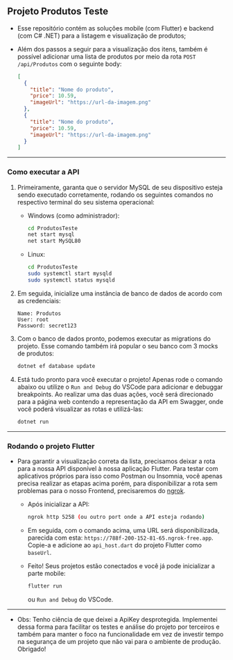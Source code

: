 ## Projeto Produtos Teste

- Esse repositório contém as soluções mobile (com Flutter) e backend (com C# .NET) para a listagem e visualização de produtos;
- Além dos passos a seguir para a visualização dos itens, também é possível adicionar uma lista de produtos por meio da rota `POST` `/api/Produtos` com o seguinte body:

  ```json
  [
    {
      "title": "Nome do produto",
      "price": 10.59,
      "imageUrl": "https://url-da-imagem.png"
    },
    {
      "title": "Nome do produto",
      "price": 10.59,
      "imageUrl": "https://url-da-imagem.png"
    }
  ]
  ```

___

### Como executar a API

1. Primeiramente, garanta que o servidor MySQL de seu dispositivo esteja sendo executado corretamente, rodando os seguintes comandos no respectivo terminal do seu sistema operacional:

    - Windows (como administrador):
      ```sh
      cd ProdutosTeste
      net start mysql
      net start MySQL80
      ```

    - Linux:
      ```sh
      cd ProdutosTeste
      sudo systemctl start mysqld
      sudo systemctl status mysqld
      ```

2. Em seguida, inicialize uma instância de banco de dados de acordo com as credenciais:

    ```
    Name: Produtos
    User: root
    Password: secret123
    ```

3. Com o banco de dados pronto, podemos executar as migrations do projeto. Esse comando também irá popular o seu banco com 3 mocks de produtos:

    ```sh
    dotnet ef database update
    ```

4. Está tudo pronto para você executar o projeto! Apenas rode o comando abaixo ou utilize o `Run and Debug` do VSCode para adicionar e debuggar breakpoints. Ao realizar uma das duas ações, você será direcionado para a página web contendo a representação da API em Swagger, onde você poderá visualizar as rotas e utilizá-las:

    ```sh
    dotnet run
    ```

___

### Rodando o projeto Flutter

- Para garantir a visualização correta da lista, precisamos deixar a rota para a nossa API disponível à nossa aplicação Flutter. Para testar com aplicativos próprios para isso como Postman ou Insomnia, você apenas precisa realizar as etapas acima porém, para disponibilizar a rota sem problemas para o nosso Frontend, precisaremos do [ngrok](https://ngrok.com/downloads/windows).

  - Após inicializar a API:
    ```sh
    ngrok http 5258 (ou outro port onde a API esteja rodando)
    ```
  - Em seguida, com o comando acima, uma URL será disponibilizada, parecida com esta: `https://788f-200-152-81-65.ngrok-free.app`. Copie-a e adicione ao `api_host.dart` do projeto Flutter como `baseUrl`.

  - Feito! Seus projetos estão conectados e você já pode inicializar a parte mobile:

    ```sh
    flutter run
    ```

    ou `Run and Debug` do VSCode.

___

- Obs: Tenho ciência de que deixei a ApiKey desprotegida. Implementei dessa forma para facilitar os testes e análise do projeto por terceiros e também para manter o foco na funcionalidade em vez de investir tempo na segurança de um projeto que não vai para o ambiente de produção. Obrigado!